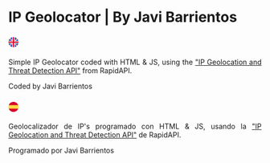 # IP Geolocator | By Javi Barrientos

### <img src="/assets/en.png"  style="width: 4%" alt="en" title="en">

<p style="text-align: justify;">
    Simple IP Geolocator coded with HTML & JS, using the <a href="https://rapidapi.com/ipregistry3-ipregistry/api/ip-geolocation-and-threat-detection/">"IP Geolocation and Threat Detection API"</a> from RapidAPI.
</p>

Coded by Javi Barrientos

### <img src="/assets/es.png" style="width: 4%" alt="es" title="es">

<p style="text-align: justify">
    Geolocalizador de IP's programado con HTML & JS, usando la <a href="https://rapidapi.com/ipregistry3-ipregistry/api/ip-geolocation-and-threat-detection/">"IP Geolocation and Threat Detection API"</a> de RapidAPI.
</p>

Programado por Javi Barrientos
